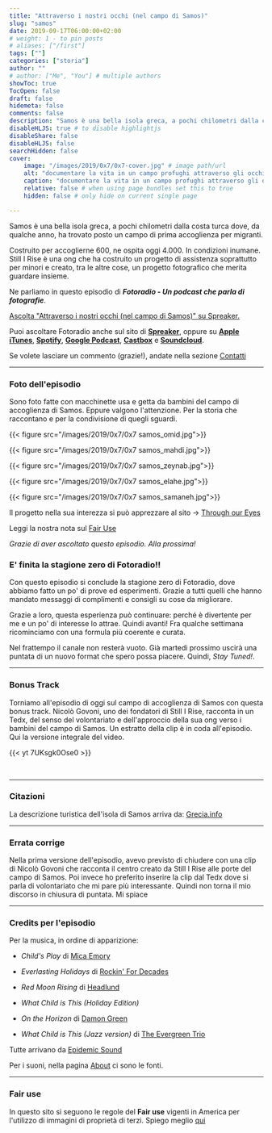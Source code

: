 ```yaml
---
title: "Attraverso i nostri occhi (nel campo di Samos)"
slug: "samos"
date: 2019-09-17T06:00:00+02:00
# weight: 1 - to pin posts
# aliases: ["/first"]
tags: [""]
categories: ["storia"]
author: ""
# author: ["Me", "You"] # multiple authors
showToc: true
TocOpen: false
draft: false
hidemeta: false
comments: false
description: "Samos è una bella isola greca, a pochi chilometri dalla costa turca dove, da qualche anno, ha trovato posto un campo di prima accoglienza per migranti."
disableHLJS: true # to disable highlightjs
disableShare: false
disableHLJS: false
searchHidden: false
cover:
    image: "/images/2019/0x7/0x7-cover.jpg" # image path/url
    alt: "documentare la vita in un campo profughi attraverso gli occhi di chi ci vive. Da Samos, Grecia, l'ong Still I Rise ha creato un progetto fotografico" # alt text
    caption: "documentare la vita in un campo profughi attraverso gli occhi di chi ci vive. Da Samos, Grecia, l'ong Still I Rise ha creato un progetto fotografico" # display caption under cover
    relative: false # when using page bundles set this to true
    hidden: false # only hide on current single page

---
```


Samos è una bella isola greca, a pochi chilometri dalla costa turca dove, da qualche anno, ha trovato posto un campo di prima accoglienza per migranti.
<!--more-->

Costruito per accoglierne 600, ne ospita oggi 4.000. In condizioni inumane. Still I Rise è una ong che ha costruito un progetto di assistenza soprattutto per minori e creato, tra le altre cose, un progetto fotografico che merita guardare insieme.

Ne parliamo in questo episodio di **_Fotoradio - Un podcast che parla di fotografie_**.

<a class="spreaker-player" href="https://www.spreaker.com/episode/19119852" data-resource="episode_id=19119852" data-width="100%" data-height="200px" data-theme="light" data-playlist="false" data-playlist-continuous="false" data-autoplay="false" data-live-autoplay="false" data-chapters-image="true" data-episode-image-position="right" data-hide-logo="false" data-hide-likes="false" data-hide-comments="false" data-hide-sharing="false" data-hide-download="true">Ascolta "Attraverso i nostri occhi (nel campo di Samos)" su Spreaker.</a>

Puoi ascoltare Fotoradio anche sul sito di <a href="https://www.spreaker.com/show/fotoradio-un-podcast-sulle-fotografie">**Spreaker**</a>, oppure su <a target="blank" href="https://podcasts.apple.com/it/podcast/fotoradio-un-podcast-sulle-fotografie/id1473090985">**Apple iTunes**</a>, <a target="blank" href="https://open.spotify.com/show/3dzBBFOJD2gaz2pRdhlzYh">**Spotify**</a>, <a target="blank" href="https://www.google.com/podcasts?feed=aHR0cHM6Ly93d3cuc3ByZWFrZXIuY29tL3Nob3cvMzYwNzI4OS9lcGlzb2Rlcy9mZWVk">**Google Podcast**</a>, <a target="blank" href="https://castbox.fm/channel/Fotoradio-un-podcast-sulle-fotografie-id2203635?country=it">**Castbox**</a> e <a target="blank" href="https://soundcloud.com/user-153455998">**Soundcloud**</a>.

Se volete lasciare un commento (grazie!), andate nella sezione <a href="/contact/">Contatti</a>

- - -

### Foto dell'episodio

Sono foto fatte con macchinette usa e getta da bambini del campo di accoglienza di Samos. Eppure valgono l'attenzione. Per la storia che raccontano e per la condivisione di quegli sguardi.

<!--
{{< figure src="/images/2019/0x7/0x7 samos_omid.jpg" caption="⬆︎ _Operazione Mare Nostrum, la Fregata Bergamini della Marina Militare salva un barcone di 500 migranti al largo della Libia._ © Massimo Sestini<br>* ">}}
-->

{{< figure src="/images/2019/0x7/0x7 samos_omid.jpg">}}

{{< figure src="/images/2019/0x7/0x7 samos_mahdi.jpg">}}

{{< figure src="/images/2019/0x7/0x7 samos_zeynab.jpg">}}

{{< figure src="/images/2019/0x7/0x7 samos_elahe.jpg">}}

{{< figure src="/images/2019/0x7/0x7 samos_samaneh.jpg">}}




Il progetto nella sua interezza si può apprezzare al sito -> <a target="blank" href="https://through-oureyes.com/">Through our Eyes</a>

Leggi la nostra nota sul <a target="blank" href="/static_page/fair_use/">Fair Use</a>

_Grazie di aver ascoltato questo episodio. Alla prossima!_


### E' finita la stagione zero di Fotoradio!!

Con questo episodio si conclude la stagione zero di Fotoradio, dove abbiamo fatto un po' di prove ed esperimenti. Grazie a tutti quelli che hanno mandato messaggi di complimenti e consigli su cose da migliorare.

Grazie a loro, questa esperienza può continuare: perché è divertente per me e un po' di interesse lo attrae. Quindi avanti!
Fra qualche settimana ricominciamo con una formula più coerente e curata.

Nel frattempo il canale non resterà vuoto. Già martedi prossimo uscirà una puntata di un nuovo format che spero possa piacere. Quindi, _Stay Tuned!_.


- - -

### Bonus Track

Torniamo all'episodio di oggi sul campo di accoglienza di Samos con questa bonus track.
Nicolò Govoni, uno dei fondatori di Still I Rise, racconta in un Tedx, del senso del volontariato e dell'approccio della sua ong verso i bambini del campo di Samos.
Un estratto della clip è in coda all'episodio. Qui la versione integrale del video.

{{< yt 7UKsgk0Ose0 >}}


<br>

- - -

### Citazioni

La descrizione turistica dell'isola di Samos arriva da: <a href="https://www.grecia.info/isole-egeo-settentrionale/samos/" target="blank">Grecia.info</a>

<!--

- Fabrizio Gatti, con le immagini di Massimo Sestini, _Dimmi dove sei_, National Geographic Italia, giugno 2019

Le voci fuori campo sono tratte dal trailer del documentario di National Geographic Channel diretto da Jesús Garcés Lambert andato in onda il 20 giugno 2019 su Sky e poi boh.

-->


- - -
### Errata corrige

Nella prima versione dell'episodio, avevo previsto di chiudere con una clip di Nicolò Govoni che racconta il centro creato da Still I Rise alle porte del campo di Samos.
Poi invece ho preferito inserire la clip dal Tedx dove si parla di volontariato che mi pare più interessante. Quindi non torna il mio discorso in chiusura di puntata. Mi spiace


<!--
- - -

### Altri link

- La puntata di **Be My Diary** di Rossella Pivanti citata nell'episodio è ascoltabile a questo (<a target="blank" href="https://www.spreaker.com/user/bemydiary/bmd-s02e10-finito">link</a>)

-->

- - -

### Credits per l'episodio

Per la musica, in ordine di apparizione:

- _Child's Play_ di <a target="blank" href="https://www.epidemicsound.com/search/?term=Mica%20Emory">Mica Emory</a>

- _Everlasting Holidays_ di <a target="blank" href="https://www.epidemicsound.com/search/?term=Rockin%27%20For%20Decades">Rockin' For Decades</a>

- _Red Moon Rising_ di <a href="https://www.epidemicsound.com/search/?term=Headlund" target="blank">Headlund</a>

- _What Child is This (Holiday Edition)_

- _On the Horizon_ di <a href="https://www.epidemicsound.com/search/?term=Damon%20Greene" target="blank">Damon Green</a>

- _What Child is This (Jazz version)_ di <a href="https://www.epidemicsound.com/search/?term=The%20Evergreen%20Trio" target="blank">The Evergreen Trio</a>


Tutte arrivano da <a href="https://www.epidemicsound.com/">Epidemic Sound</a>

Per i suoni, nella pagina <a href="/about/">About</a> ci sono le fonti.

- - -

### Fair use

In questo sito si seguono le regole del **Fair use** vigenti in America per l'utilizzo di immagini di proprietà di terzi. Spiego meglio <a href="/static_page/fair_use/">qui</a>
